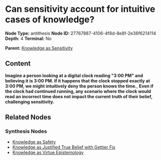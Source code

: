 # Can sensitivity account for intuitive cases of knowledge?

**Node Type:** antithesis
**Node ID:** 27767887-4106-4f8d-8e8f-2e36f6214114
**Depth:** 4
**Terminal:** No

**Parent:** [Knowledge as Sensitivity](knowledge-as-sensitivity-synthesis-ddcaa3c8-4504-4915-914f-77f7267fdceb.md)

## Content

**Imagine a person looking at a digital clock reading "3:00 PM" and believing it is 3:00 PM. If it happens that the clock stopped exactly at 3:00 PM, we might intuitively deny the person knows the time.**, **Even if the clock had continued running, any scenario where the clock would read an incorrect time does not impact the current truth of their belief, challenging sensitivity.**

## Related Nodes

### Synthesis Nodes

- [Knowledge as Safety](knowledge-as-safety-synthesis-ddd805b0-93a1-4d5b-8594-4e662a446cd1.md)
- [Knowledge as Justified True Belief with Gettier Fix](knowledge-as-justified-true-belief-with-gettier-fix-synthesis-acb942cf-0379-48e7-be4f-128a749ca26a.md)
- [Knowledge as Virtue Epistemology](knowledge-as-virtue-epistemology-synthesis-cdcc9414-dd13-47b5-b534-a80e22319e5b.md)
